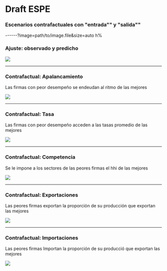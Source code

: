 # Draft ESPE
### Escenarios contrafactuales con "entrada"" y "salida""


------?image=path/to/image.file&size=auto h%

### Ajuste: observado y predicho

![](https://i.imgur.com/Hq6QR8L.png)

---


### Contrafactual: Apalancamiento

Las firmas con peor desempeño se endeudan al ritmo de las mejores

![](https://i.imgur.com/6PnRyEq.png)

---


### Contrafactual: Tasa

Las firmas con peor desempeño acceden a las tasas promedio de las mejores

![](https://i.imgur.com/OAeTBMF.png)

---


### Contrafactual: Competencia

Se le impone a los sectores de las peores firmas el hhi de las mejores


![](https://i.imgur.com/WazmDR9.png)

---


### Contrafactual: Exportaciones

Las peores firmas exportan la proporción de su producción que exportan las mejores

![](https://i.imgur.com/udQq4km.png)

---


### Contrafactual: Importaciones

Las peores firmas Importan la proporción de su producció que exportan las mejores

![](https://i.imgur.com/Up6G5Ad.png)